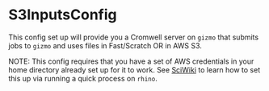 # S3InputsConfig

This config set up will provide you a Cromwell server on `gizmo` that submits jobs to `gizmo` and uses files in Fast/Scratch OR in AWS S3.  

NOTE:  This config requires that you have a set of AWS credentials in your home directory already set up for it to work.  See [SciWiki](https://sciwiki.fredhutch.org/scicomputing/access_credentials/#amazon-web-services-aws) to learn how to set this up via running a quick process on `rhino`.  
